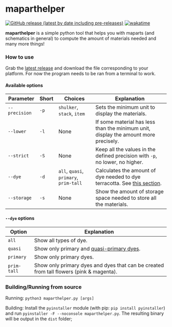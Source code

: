 # maparthelper 
[![GitHub release (latest by date including pre-releases)](https://img.shields.io/github/v/release/uku3lig/maparthelper?include_prereleases&style=for-the-badge)](https://github.com/uku3lig/maparthelper/releases/latest)
[![wakatime](https://wakatime.com/badge/user/8c040ab4-dd86-485b-ac52-d0ca1971b711/project/e58667e9-b773-4cbd-8f1a-5a6f6d9b4df8.svg?style=for-the-badge)](https://wakatime.com/badge/user/8c040ab4-dd86-485b-ac52-d0ca1971b711/project/e58667e9-b773-4cbd-8f1a-5a6f6d9b4df8)

**maparthelper** is a simple python tool that helps you with maparts (and schematics in general) to compute the amount of materials needed and many more things!

### How to use 

Grab the [latest release](https://github.com/uku3lig/maparthelper/releases/latest) and download the file corresponding to your platform. For now the program needs to be ran from a terminal to work.

#### Available options

Parameter | Short | Choices | Explanation
---|---|---|---
`--precision` | `-p` | `shulker`, `stack`, `item` | Sets the minimum unit to display the materials.
`--lower` | `-l` | None | If some material has less than the minimum unit, display the amount more precisely.
`--strict` | `-S` | None | Keep all the values in the defined precision with `-p`, no lower, no higher.
`--dye` | `-d` | `all`, `quasi`, `primary`, `prim-tall` | Calculates the amount of dye needed to dye terracotta. See [this section](#dye-options).
`--storage` | `-s` | None | Show the amount of storage space needed to store all the materials.

#### `--dye` options

Option | Explanation
---|---
`all` | Show all types of dye.
`quasi` | Show only primary and [quasi-primary dyes](https://minecraft.fandom.com/wiki/Dye#Quasi-Primary).
`primary` | Show only primary dyes.
`prim-tall` | Show only primary dyes and dyes that can be created from tall flowers (pink & magenta).

### Building/Running from source

Running: `python3 maparthelper.py [args]`

Building: Install the `pyinstaller` module (with pip: `pip install pyinstaller`) and run `pyinstaller -F --noconsole maparthelper.py`. The resulting binary will be output in the `dist` folder;
